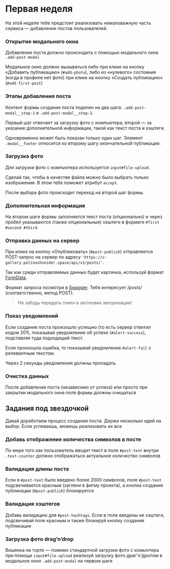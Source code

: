 # Первая неделя

На этой неделе тебе предстоит реализовать немаловажную часть сервиса — добавление постов пользователей.

### Открытие модального окна

Добавление поста должно происходить с помощью модального окна `.add-post-modal`

Модальное окно должно вызываться либо при клике на кнопку «Добавить публикацию» (`#add-photo`), либо из «нулевого» состояния (когда в профиле нет фото) при клике на кнопку «Создать публикацию» (`#add-first-post`)

### Этапы добавления поста

Контент формы создания поста поделен на два шага: `.add-post-modal__step-1` и `.add-post-modal__step-2`.

Первый шаг отвечает за загрузку фото с компьютера, второй — за указание дополнительной информации, такой как текст поста и хэштеги.

Одновременно может быть показан только один шаг. Элемент `.modal__footer` относится ко второму шагу окончательной публикации.

### Загрузка фото

Для загрузки фото с компьютера используется `input#file-upload`.

Сделай так, чтобы в качестве файла можно было выбрать только изображения. В этом тебе поможет атрибут `accept`.

После выбора фото происходит переход на второй шаг формы.

### Дополнительная информация

На втором шаге формы заполняется текст поста (опционально) и через пробел указываются (также опциональные) хэштеги в формате `#first #second #third`.

### Отправка данных на сервер

При клике на кнопку «Опубликовать» (`#post-publish`) отправляется POST-запрос на сервер по адресу `'https://c-gallery.polinashneider.space/api/v1/posts/'`.

Так как среди отправляемых данных будет картинка, используй формат [FormData](https://developer.mozilla.org/en-US/docs/Web/API/FormData).

Формат запроса посмотри в [Swagger](https://c-gallery.polinashneider.space/swagger/). Тебя интересует /posts/ (соответственно, метод POST).

> Не забудь передать токен в заголовке авторизации!

### Показ уведомлений

Если создание поста произошло успешно (то есть сервер ответил кодом 201), показывай уведомление об успехе (`#alert-success`), подставляя туда подходящий текст.

Если произошла ошибка, то показывай уведомление `#alert-fail` с релевантным текстом.

Через 2 секунды уведомления должны пропадать.

### Очистка данных

После добавления поста (независимо от успеха) или просто при закрытии модального окна поля формы должны очищаться

## Задания под звездочкой

Давай доработаем процесс создания поста. Держи несколько идей на выбор. Если успеваешь, можешь реализовать их все

### Добавь отображение количества символов в посте

По мере того как пользователь вводит текст в поле `#post-text` внутри `.text-counter` должно отображаться актуальное количество символов

### Валидация длины поста

Если в `#post-text` было введено более 2000 символов, поле `#post-text` подсвечивается красным (загляни в фигму проекта), а кнопка создания публикации (`#post-publish`) блокируется

### Валидация хэштегов

Добавь валидацию для `#post-hashtags`. Если в поле введены не хэштеги, подсвечивай поле красным и также блокируй кнопку создания публикации

### Загрузка фото drag’n’drop

Вишенка на торте — помимо стандартной загрузки фото с комьютера при помощи `input#file-upload` реализуй загрузку фото драг'н'дропом в модальное окно `.add-post-modal` на первом шаге
